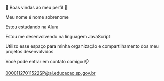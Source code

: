 🔴 Boas vindas ao meu perfil 🔴 

   Meu nome é nome sobrenome

Estou estudando na Alura 

Estou me desenvolvendo na linguagem JavaScript

Utilizo esse espaço para minha organização e compartilhamento dos meu projetos desenvolvidos

Você pode entrar em contato comigo 📫

00001127011522SP@al.educacao.sp.gov.br

